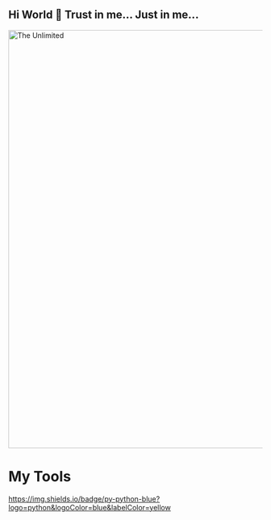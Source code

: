 ## Hi World 👋 Trust in me... Just in me...

<img src="https://github.com/Art21042147/Art21042147/blob/main/kaa-snake.gif" alt="The Unlimited" width="830">

# My Tools

https://img.shields.io/badge/py-python-blue?logo=python&logoColor=blue&labelColor=yellow
